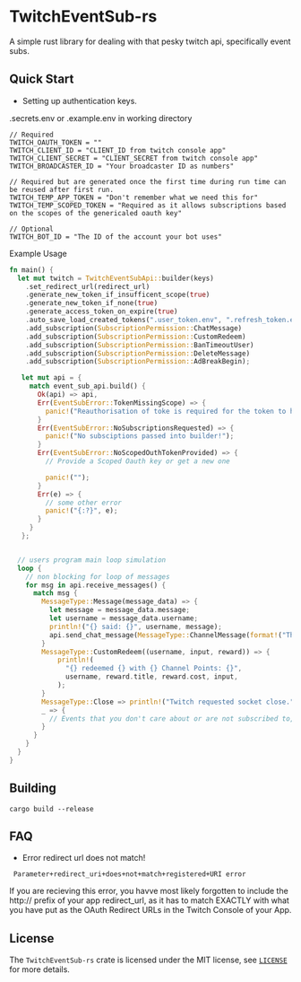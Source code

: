 # TwitchEventSub-rs
A simple rust library for dealing with that pesky twitch api, specifically event subs.

## Quick Start
 - Setting up authentication keys.

.secrets.env or .example.env in working directory
```
// Required
TWITCH_OAUTH_TOKEN = ""
TWITCH_CLIENT_ID = "CLIENT_ID from twitch console app"
TWITCH_CLIENT_SECRET = "CLIENT_SECRET from twitch console app"
TWITCH_BROADCASTER_ID = "Your broadcaster ID as numbers"

// Required but are generated once the first time during run time can be reused after first run.
TWITCH_TEMP_APP_TOKEN = "Don't remember what we need this for"
TWITCH_TEMP_SCOPED_TOKEN = "Required as it allows subscriptions based on the scopes of the genericaled oauth key"

// Optional
TWITCH_BOT_ID = "The ID of the account your bot uses"
```

Example Usage
```Rust
fn main() {
  let mut twitch = TwitchEventSubApi::builder(keys)
    .set_redirect_url(redirect_url)
    .generate_new_token_if_insufficent_scope(true)
    .generate_new_token_if_none(true)
    .generate_access_token_on_expire(true)
    .auto_save_load_created_tokens(".user_token.env", ".refresh_token.env")
    .add_subscription(SubscriptionPermission::ChatMessage)
    .add_subscription(SubscriptionPermission::CustomRedeem)
    .add_subscription(SubscriptionPermission::BanTimeoutUser)
    .add_subscription(SubscriptionPermission::DeleteMessage)
    .add_subscription(SubscriptionPermission::AdBreakBegin);

   let mut api = {
     match event_sub_api.build() {
       Ok(api) => api,
       Err(EventSubError::TokenMissingScope) => {
         panic!("Reauthorisation of toke is required for the token to have all the requested subscriptions.");
       }
       Err(EventSubError::NoSubscriptionsRequested) => {
         panic!("No subsciptions passed into builder!");
       }
       Err(EventSubError::NoScopedOuthTokenProvided) => {
         // Provide a Scoped Oauth key or get a new one

         panic!("");
       }
       Err(e) => {
         // some other error
         panic!("{:?}", e);
       }
     }
   };


  // users program main loop simulation
  loop {
    // non blocking for loop of messages
    for msg in api.receive_messages() {
      match msg {
        MessageType::Message(message_data) => {
          let message = message_data.message;
          let username = message_data.username;
          println!("{} said: {}", username, message);
          api.send_chat_message(MessageType::ChannelMessage(format!("Thank you for chatting {}!", username));
        }
        MessageType::CustomRedeem((username, input, reward)) => {
            println!(
              "{} redeemed {} with {} Channel Points: {}",
              username, reward.title, reward.cost, input,
            );
        }
        MessageType::Close => println!("Twitch requested socket close."),
        _ => {
          // Events that you don't care about or are not subscribed to, can be ignored.
        }
      }
    }
  }
}
```
## Building

```
cargo build --release
```
## FAQ

* Error redirect url does not match!
```
 Parameter+redirect_uri+does+not+match+registered+URI error
```
If you are recieving this error, you havve most likely forgotten to include the http:// prefix of your app redirect_url, as it has to match EXACTLY with what you have put as the OAuth Redirect URLs in the Twitch Console of your App.

## License

The `TwitchEventSub-rs` crate is licensed under the MIT license, see [`LICENSE`](LICENSE) for more
details.
